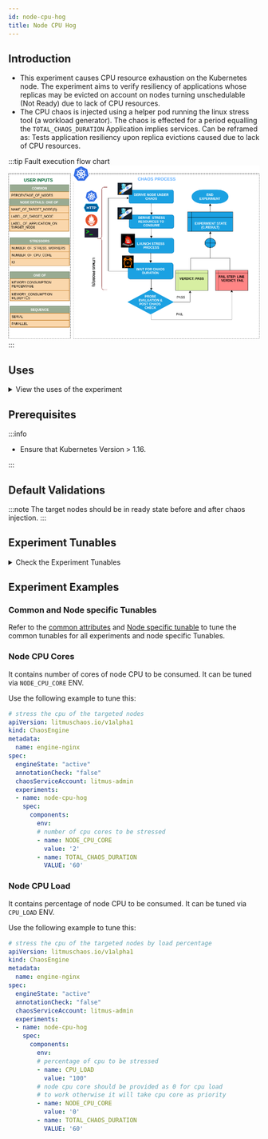 ```yaml
---
id: node-cpu-hog
title: Node CPU Hog
---
```


## Introduction

- This experiment causes CPU resource exhaustion on the Kubernetes node. The experiment aims to verify resiliency of applications whose replicas may be evicted on account on nodes turning unschedulable (Not Ready) due to lack of CPU resources.
- The CPU chaos is injected using a helper pod running the linux stress tool (a workload generator). The chaos is effected for a period equalling the `TOTAL_CHAOS_DURATION`
Application implies services. Can be reframed as: Tests application resiliency upon replica evictions caused due to lack of CPU resources.

:::tip Fault execution flow chart
![Node CPU Hog](./static/images/node-stress.png)
:::

## Uses

<details>
<summary>View the uses of the experiment</summary>
<div>
Coming soon.
</div>
</details>

## Prerequisites

:::info

- Ensure that Kubernetes Version > 1.16.

:::

## Default Validations

:::note
The target nodes should be in ready state before and after chaos injection.
:::

## Experiment Tunables

<details>
    <summary>Check the Experiment Tunables</summary>
    <h2>Mandatory Fields</h2>
    <table>
      <tr>
        <th> Variables </th>
        <th> Description </th>
        <th> Notes </th>
      </tr>
      <tr>
        <td> TARGET_NODES </td>
        <td> Comma separated list of nodes, subjected to node cpu hog chaos</td>
        <td> </td>
      </tr>
      <tr>
        <td> NODE_LABEL </td>
        <td> It contains node label, which will be used to filter the target nodes if TARGET_NODES ENV is not set </td>
        <td>It is mutually exclusive with the TARGET_NODES ENV. If both are provided then it will use the TARGET_NODES</td>
      </tr>
    </table>
    <h2>Optional Fields</h2>
    <table>
      <tr>
        <th> Variables </th>
        <th> Description </th>
        <th> Notes </th>
      </tr>
      <tr>
        <td> TOTAL_CHAOS_DURATION </td>
        <td> The time duration for chaos insertion (seconds) </td>
        <td> Defaults to 60 </td>
      </tr>
      <tr>
        <td> LIB </td>
        <td> The chaos lib used to inject the chaos </td>
        <td> Defaults to <code>litmus</code> </td>
      </tr>
      <tr>
        <td> LIB_IMAGE </td>
        <td> Image used to run the stress command </td>
        <td> Defaults to <code>litmuschaos/go-runner:latest</code> </td>
      </tr>
      <tr>
        <td> RAMP_TIME </td>
        <td> Period to wait before & after injection of chaos in sec </td>
        <td> Eg. 30 </td>
        <td> </td>
      </tr>
      <tr>
        <td> NODE_CPU_CORE </td>
        <td> Number of cores of node CPU to be consumed  </td>
        <td> Defaults to <code>2</code> </td>
      </tr>
        <tr>
            <td> NODES_AFFECTED_PERC </td>
            <td> The Percentage of total nodes to target  </td>
            <td> Defaults to 0 (corresponds to 1 node), provide numeric value only </td>
        </tr>
        <tr>
            <td> SEQUENCE </td>
            <td> It defines sequence of chaos execution for multiple target pods </td>
            <td> Default value: parallel. Supported: serial, parallel </td>
        </tr>
    </table>
</details>

## Experiment Examples

### Common and Node specific Tunables

Refer to the [common attributes](../../common-tunables-for-all-experiments) and [Node specific tunable](./common-tunables-for-node-experiments) to tune the common tunables for all experiments and node specific Tunables.

### Node CPU Cores

It contains number of cores of node CPU to be consumed. It can be tuned via `NODE_CPU_CORE` ENV.

Use the following example to tune this:

[embedmd]:# (./static/manifests/node-cpu-hog/node-cpu-core.yaml yaml)
```yaml
# stress the cpu of the targeted nodes
apiVersion: litmuschaos.io/v1alpha1
kind: ChaosEngine
metadata:
  name: engine-nginx
spec:
  engineState: "active"
  annotationCheck: "false"
  chaosServiceAccount: litmus-admin
  experiments:
  - name: node-cpu-hog
    spec:
      components:
        env:
        # number of cpu cores to be stressed
        - name: NODE_CPU_CORE
          value: '2'
        - name: TOTAL_CHAOS_DURATION
          VALUE: '60'
```

### Node CPU Load

It contains percentage of node CPU to be consumed. It can be tuned via `CPU_LOAD` ENV.

Use the following example to tune this:

[embedmd]:# (./static/manifests/node-cpu-hog/node-cpu-load.yaml yaml)
```yaml
# stress the cpu of the targeted nodes by load percentage
apiVersion: litmuschaos.io/v1alpha1
kind: ChaosEngine
metadata:
  name: engine-nginx
spec:
  engineState: "active"
  annotationCheck: "false"
  chaosServiceAccount: litmus-admin
  experiments:
  - name: node-cpu-hog
    spec:
      components:
        env:
        # percentage of cpu to be stressed
        - name: CPU_LOAD
          value: "100"
        # node cpu core should be provided as 0 for cpu load
        # to work otherwise it will take cpu core as priority
        - name: NODE_CPU_CORE
          value: '0'
        - name: TOTAL_CHAOS_DURATION
          VALUE: '60'
```
